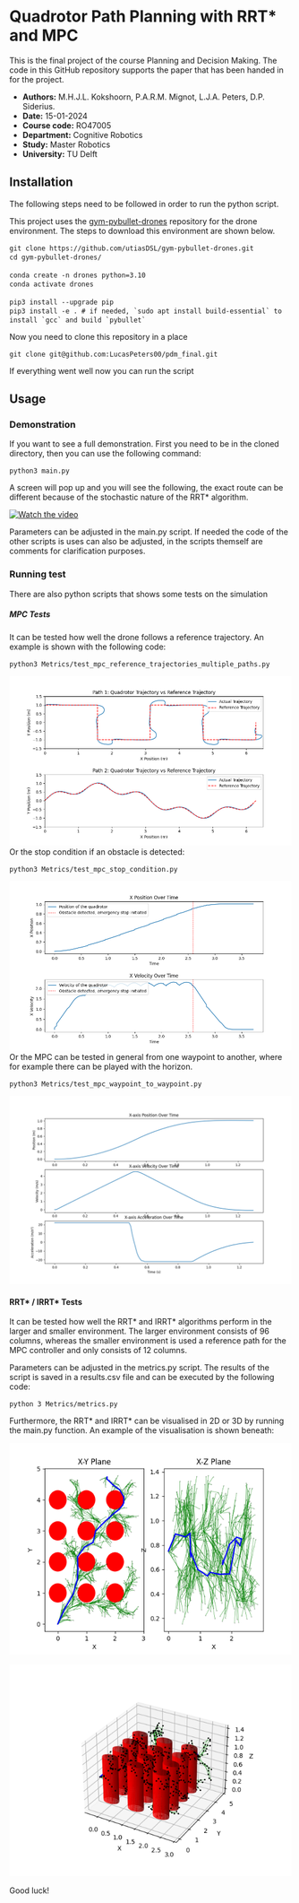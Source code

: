 # Quadrotor Path Planning with RRT* and MPC
This is the final project of the course Planning and Decision Making. The code in this GitHub repository supports the paper that has been handed in for the project.

- **Authors:** M.H.J.L. Kokshoorn, P.A.R.M. Mignot, L.J.A. Peters, D.P. Siderius.
- **Date:** 15-01-2024
- **Course code:** RO47005
- **Department:** Cognitive Robotics
- **Study:** Master Robotics
- **University:** TU Delft

## Installation

The following steps need to be followed in order to run the python script.

This project uses the [gym-pybullet-drones](https://github.com/utiasDSL/gym-pybullet-drones) repository for the drone environment. The steps to download this environment are shown below.

``` 
git clone https://github.com/utiasDSL/gym-pybullet-drones.git
cd gym-pybullet-drones/

conda create -n drones python=3.10
conda activate drones

pip3 install --upgrade pip
pip3 install -e . # if needed, `sudo apt install build-essential` to install `gcc` and build `pybullet`
```
Now you need to clone this repository in a place 

``` 
git clone git@github.com:LucasPeters00/pdm_final.git
```
If everything went well now you can run the script

## Usage

### Demonstration

If you want to see a full demonstration. First you need to be in the cloned directory, then you can use the following command:

```
python3 main.py
```
A screen will pop up and you will see the following, the exact route can be different because of the stochastic nature of the RRT* algorithm. 

[![Watch the video](https://img.youtube.com/vi/ynw0QnEbT1k/maxresdefault.jpg)](https://youtu.be/ynw0QnEbT1k)

Parameters can be adjusted in the main.py script. If needed the code of the other scripts is uses can also be adjusted, in the scripts themself are comments for clarification purposes.

### Running test

There are also python scripts that shows some tests on the simulation

##### MPC Tests

It can be tested how well the drone follows a reference trajectory. An example is shown with the following code:

```
python3 Metrics/test_mpc_reference_trajectories_multiple_paths.py
```
![Example Image](images/trajectory_vs_reference.png)
Or the stop condition if an obstacle is detected:

```
python3 Metrics/test_mpc_stop_condition.py
```
![Example Image](images/example_stop_img.png)
Or the MPC can be tested in general from one waypoint to another, where for example there can be played with the horizon.

```
python3 Metrics/test_mpc_waypoint_to_waypoint.py
```
![Example Image](images/example_w_t_w.png)

#### RRT* / IRRT* Tests

It can be tested how well the RRT* and IRRT* algorithms perform in the larger and smaller environment. The larger environment consists of 96 columns, whereas the smaller environment is used a reference path for the MPC controller and only consists of 12 columns. 

Parameters can be adjusted in the metrics.py script. The results of the script is saved in a results.csv file and can be executed by the following code:

```
python 3 Metrics/metrics.py
```

Furthermore, the RRT* and IRRT* can be visualised in 2D or 3D by running the main.py function. An example of the visualisation is shown beneath:


![Example Image](images/Figure_1_2D.png)

![Example Image](images/Figure_1_3D.png)

Good luck!




